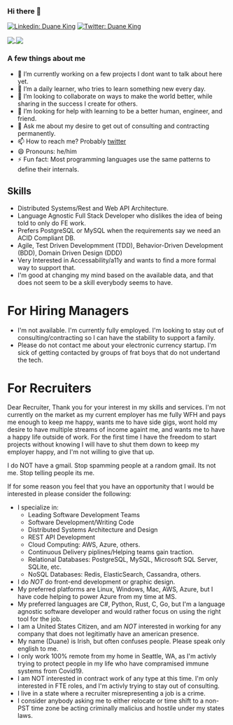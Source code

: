 ### Hi there 👋

[![Linkedin: Duane King](https://img.shields.io/badge/-Duane%20King-blue?style=flat-square&logo=Linkedin&logoColor=white&link=https://www.linkedin.com/in/duaneking/)](https://www.linkedin.com/in/duaneking/)
[![Twitter: Duane King](https://img.shields.io/twitter/follow/honestduane?style=social)](https://twitter.com/honestduane)

<a href="https://github.com/anuraghazra/github-readme-stats#github-stats-card">
  <img align="center" src="https://github-readme-stats.vercel.app/api?username=duaneking&count_private=true&show_icons=true&theme=tokyonight" />
</a>
<a href="https://github.com/anuraghazra/github-readme-stats#top-languages-card">
  <img align="center" src="https://github-readme-stats.vercel.app/api/top-langs/?username=duaneking&theme=tokyonight&layout=compact&hide=rich%20text%20format&langs_count=6" />
</a>

### A few things about me

- 🔭 I’m currently working on a few projects I dont want to talk about here yet.
- 🌱 I’m a daily learner, who tries to learn something new every day. 
- 👯 I’m looking to collaborate on ways to make the world better, while sharing in the success I create for others.
- 🤔 I’m looking for help with learning to be a better human, engineer, and friend.
- 💬 Ask me about my desire to get out of consulting and contracting permanently.
- 📫 How to reach me? Probably [twitter](https://twitter.com/intent/follow?original_referer=https%3A%2F%2Fwww.github.com%2F&ref_src=twsrc%5Etfw&region=follow_link&screen_name=honestduane&tw_p=followbutton)
- 😄 Pronouns: he/him
- ⚡ Fun fact: Most programming languages use the same patterns to define their internals.  <!-- Ask me what they are. -->

## Skills

- Distributed Systems/Rest and Web API Architecture.
- Language Agnostic Full Stack Developer who dislikes the idea of being told to only do FE work.
- Prefers PostgreSQL or MySQL when the requirements say we need an ACID Compliant DB.
- Agile, Test Driven Developmment (TDD), Behavior-Driven Development (BDD), Domain Driven Design (DDD)
- Very Interested in Accessability/a11y and wants to find a more formal way to support that.
- I'm good at changing my mind based on the available data, and that does not seem to be a skill everybody seems to have.

# For Hiring Managers
* I'm not available.  I'm currently fully employed. I'm looking to stay out of consulting/contracting so I can have the stability to support a family.
* Please do not contact me about your electronic currency startup. I'm sick of getting contacted by groups of frat boys that do not undertand the tech.

# For Recruiters

Dear Recruiter,
  Thank you for your interest in my skills and services.  I'm not currently on the market as my current employer has me fully WFH and pays me enough to keep me happy, wants me to have side gigs, wont hold my desire to have multiple streams of income againt me, and wants me to have a happy life outside of work. For the first time I have the freedom to start projects without knowing I will have to shut them down to keep my employer happy, and I'm not willing to give that up.

I do NOT have a gmail. Stop spamming people at a random gmail. Its not me. Stop telling people its me.

If for some reason you feel that you have an opportunity that I would be interested in please consider the following:
* I specialize in:
    * Leading Software Development Teams
    * Software Development/Writing Code
    * Distributed Systems Architecture and Design
    * REST API Development
    * Cloud Computing: AWS, Azure, others.
    * Continuous Delivery piplines/Helping teams gain traction.
    * Relational Databases: PostgreSQL, MySQL, Microsoft SQL Server, SQLite, etc.
    * NoSQL Databases: Redis, ElasticSearch, Cassandra, others.
* I do *NOT* do front-end development or graphic design.
* My preferred platforms are Linux, Windows, Mac, AWS, Azure, but I have code helping to power Azure from my time at MS.
* My preferred languages are C#, Python, Rust, C, Go, but I'm a language agnostic software developer and would rather focus on using the right tool for the job.
* I am a United States Citizen, and am *NOT* interested in working for any company that does not legitimatly have an american presence.
* My name (Duane) is Irish, but often confuses people.  Please speak only english to me.
* I only work 100% remote from my home in Seattle, WA, as I'm activly trying to protect people in my life who have compramised immune systems from Covid19.
* I am NOT interested in contract work of any type at this time. I'm only interested in FTE roles, and I'm activly trying to stay out of consulting.
* I live in a state where a recruiter misrepresenting a job is a crime.
* I consider anybody asking me to either relocate or time shift to a non-PST time zone be acting criminally malicius and hostile under my states laws.
